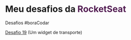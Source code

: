 <h1>Meu desafios da <strong style="color:rgb(83, 29, 83)">RocketSeat</strong></h1>
<p>Desafios #boraCodar</p>

<p>
    <a target="_blank" href="https://patsferrer.github.io/rocketseat/desafio19/index.html">Desafio 19</a> (Um widget de transporte)
</p>
